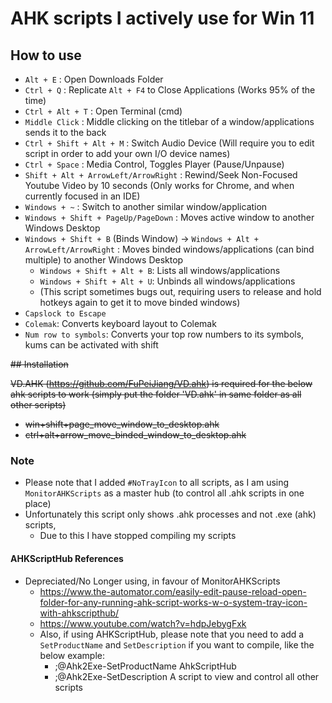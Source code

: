 # AHK scripts I actively use for Win 11

## How to use

- `Alt + E` : Open Downloads Folder
- `Ctrl + Q` : Replicate `Alt + F4` to Close Applications (Works 95% of the time)
- `Ctrl + Alt + T` : Open Terminal (cmd)
- `Middle Click` : Middle clicking on the titlebar of a window/applications sends it to the back
- `Ctrl + Shift + Alt + M` : Switch Audio Device (Will require you to edit script in order to add your own I/O device names)
- `Ctrl + Space` : Media Control, Toggles Player (Pause/Unpause)
- `Shift + Alt + ArrowLeft/ArrowRight` : Rewind/Seek Non-Focused Youtube Video by 10 seconds (Only works for Chrome, and when currently focused in an IDE)
- `Windows + ~` : Switch to another similar window/application
- `Windows + Shift + PageUp/PageDown` : Moves active window to another Windows Desktop
- `Windows + Shift + B` (Binds Window) -> `Windows + Alt + ArrowLeft/ArrowRight` : Moves binded windows/applications (can bind multiple) to another Windows Desktop
  - `Windows + Shift + Alt + B`: Lists all windows/applications
  - `Windows + Shift + Alt + U`: Unbinds all windows/applications
  - (This script sometimes bugs out, requiring users to release and hold hotkeys again to get it to move binded windows)
- `Capslock to Escape` 
- `Colemak`: Converts keyboard layout to Colemak
- `Num row to symbols`: Converts your top row numbers to its symbols, kums can be activated with shift

~~## Installation~~

~~VD.AHK (<https://github.com/FuPeiJiang/VD.ahk>) is required for the below ahk scripts to work (simply put the folder 'VD.ahk' in same folder as all other scripts)~~

- ~~win+shift+page_move_window_to_desktop.ahk~~
- ~~ctrl+alt+arrow_move_binded_window_to_desktop.ahk~~

### Note

- Please note that I added `#NoTrayIcon` to all scripts, as I am using `MonitorAHKScripts` as a master hub (to control all .ahk scripts in one place)
- Unfortunately this script only shows .ahk processes and not .exe (ahk) scripts,
  - Due to this I have stopped compiling my scripts

#### AHKScriptHub References

- Depreciated/No Longer using, in favour of MonitorAHKScripts
  - <https://www.the-automator.com/easily-edit-pause-reload-open-folder-for-any-running-ahk-script-works-w-o-system-tray-icon-with-ahkscripthub/>
  - <https://www.youtube.com/watch?v=hdpJebygFxk>
  - Also, if using AHKScriptHub, please note that you need to add a `SetProductName` and `SetDescription` if you want to compile, like the below example:
    - ;@Ahk2Exe-SetProductName AhkScriptHub
    - ;@Ahk2Exe-SetDescription A script to view and control all other scripts

